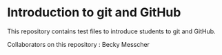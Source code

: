 # Introduction to git and GitHub
This repository contains test files to introduce students to git and GitHub.

Collaborators on this repository :
Becky Messcher
